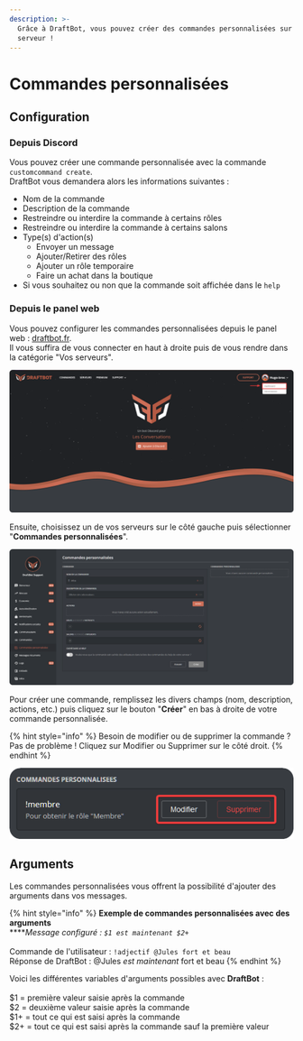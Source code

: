 ```yaml
---
description: >-
  Grâce à DraftBot, vous pouvez créer des commandes personnalisées sur votre
  serveur !
---
```


# Commandes personnalisées

## Configuration

### Depuis Discord

Vous pouvez créer une commande personnalisée avec la commande `customcommand create`.\
DraftBot vous demandera alors les informations suivantes :

* Nom de la commande
* Description de la commande
* Restreindre ou interdire la commande à certains rôles
* Restreindre ou interdire la commande à certains salons
* Type(s) d'action(s)&#x20;
  * Envoyer un message
  * Ajouter/Retirer des rôles
  * Ajouter un rôle temporaire
  * Faire un achat dans la boutique
* Si vous souhaitez ou non que la commande soit affichée dans le `help`

### Depuis le panel web

Vous pouvez configurer les commandes personnalisées depuis le panel web : [draftbot.fr](https://draftbot.fr).\
Il vous suffira de vous connecter en haut à droite puis de vous rendre dans la catégorie "Vos serveurs".

![](<../../.gitbook/assets/custom-commands/home.png>)

Ensuite, choisissez un de vos serveurs sur le côté gauche puis sélectionner "**Commandes personnalisées**".

![](<../../.gitbook/assets/custom-commands/view.png>)

Pour créer une commande, remplissez les divers champs (nom, description, actions, etc.) puis cliquez sur le bouton "**Créer**" en bas à droite de votre commande personnalisée.

{% hint style="info" %}
Besoin de modifier ou de supprimer la commande ? \
Pas de problème ! Cliquez sur Modifier ou Supprimer sur le côté droit.
{% endhint %}

![](<../../.gitbook/assets/custom-commands/edit-command.png>)

## Arguments

Les commandes personnalisées vous offrent la possibilité d'ajouter des arguments dans vos messages.

{% hint style="info" %}
**Exemple de commandes personnalisées avec des arguments**\
****_Message configuré : `$1 est maintenant $2+`_\
\
Commande de l'utilisateur : `!adjectif @Jules fort et beau`\
Réponse de DraftBot : @Jules _est maintenant_ fort et beau
{% endhint %}

Voici les différentes variables d'arguments possibles avec **DraftBot** :\
\
$1 = première valeur saisie après la commande\
$2 = deuxième valeur saisie après la commande\
$1+ = tout ce qui est saisi après la commande\
$2+ = tout ce qui est saisi après la commande sauf la première valeur
